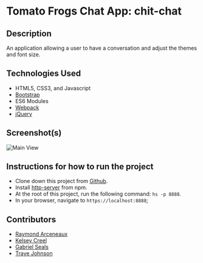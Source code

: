 # Tomato Frogs Chat App: chit-chat

## Description

An application allowing a user to have a conversation and adjust the themes and font size.

## Technologies Used

* HTML5, CSS3, and Javascript
* [Bootstrap](https://getbootstrap.com/)
* ES6 Modules
* [Webpack](https://webpack.js.org/)
* [jQuery](https://jquery.com/)


## Screenshot(s)

![Main View](https://cdn.pixabay.com/photo/2017/08/04/05/37/coming-soon-2579123_960_720.jpg)


## Instructions for how to run the project

* Clone down this project from [Github](https://github.com/nss-evening-cohort-10/chatty-group-project-tomato-frogs).
* Install [http-server](https://www.npmjs.com/package/http-server) from npm.
* At the root of this project, run the following command: `hs -p 8888`.
* In your browser, navigate to `https://localhost:8888`;

## Contributors

* [Raymond Arceneaux](https://github.com/rarceneaux)
* [Kelsey Creel](https://github.com/kelseycreel)
* [Gabriel Seals](https://github.com/gseals)
* [Traye Johnson](https://github.com/archeni)
